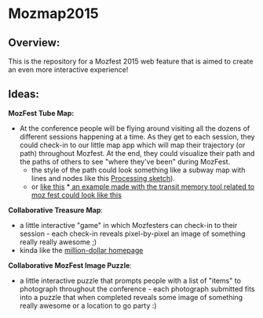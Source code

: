 # Mozmap2015

## Overview:

This is the repository for a Mozfest 2015 web feature that is aimed to create an even more interactive experience! 


## Ideas:

**MozFest Tube Map:**

* At the conference people will be flying around visiting all the dozens of different sessions happening at a time. As they get to each session, they could check-in to our little map app which will map their trajectory (or path) throughout Mozfest. At the end, they could visualize their path and the paths of others to see "where they've been" during MozFest. 
	* the style of the path could look something like a subway map with lines and nodes like this [Processing sketch](http://www.generative-gestaltung.de/P_3_1_2_02)).  
	* or [like this](http://brianfoo.com/transit/)
		*[ an example made with the transit memory tool related to moz fest could look like this](http://memoryunderground.com/map/a2obgt6k/test---mozzy)

**Collaborative Treasure Map**:

* a little interactive "game" in which Mozfesters can check-in to their session - each check-in reveals pixel-by-pixel an image of something really really awesome ;)
* kinda like the [million-dollar homepage](https://en.wikipedia.org/wiki/The_Million_Dollar_Homepage)

**Collaborative MozFest Image Puzzle**:

* a little interactive puzzle that prompts people with a list of "items" to photograph throughout the conference - each photograph submitted fits into a puzzle that when completed reveals some image of something really awesome or a location to go party :)



	
  

